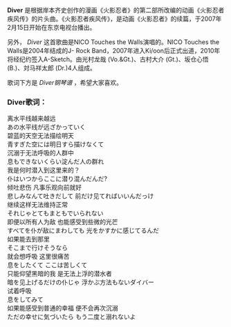 

**Diver**
是根据岸本齐史创作的漫画《火影忍者》的第二部所改编的动画《火影忍者疾风传》的片头曲。《火影忍者疾风传》，是动画《火影忍者》的续篇，于2007年2月15日开始在东京电视台播出。

  
另外， _Diver_ 这首歌曲是NICO Touches the Walls演唱的。NICO Touches the Walls是2004年结成的J-
Rock Band，2007年进入Ki/oon后正式出道，2010年将经纪约签入A-Sketch。由光村龙哉 (Vo.&Gt.)、古村大介
(Gt.)、坂仓心悟 (B.)、対马祥太郎 (Dr.)4人组成。

  
歌词下方是 _Diver钢琴谱_ ，希望大家喜欢。

### Diver歌词：

离水平线越来越远  
あの水平线が远ざかっていく  
碧蓝的天空无法描绘明天  
青すぎた空には明日すら描けなくて  
沉溺于无法呼吸的人群中  
息もできないくらい淀んだ人の群れ  
我是何时潜入到这里来的？  
仆はいつからここに潜り混んだんだ?  
倾吐悲伤 凡事乐观向前就好  
悲しみなんて吐きだして 前だけ见てればいいんだっけ  
继续这样无法维持正常  
それじゃとてもまともでいられない  
即便以所有人为敌 也能感受到些微的光芒  
すべてを仆が敌にまわしても 光をかすかに感じてるんだ  
如果能去到那里  
そこまで行けそうなら  
就会想呼吸 这里很痛苦  
息をしたくて ここは苦しくて  
只能仰望黑暗的我 是无法上浮的潜水者  
暗を见上げるだけの仆じゃ 浮かぶ方法もないダイバー  
试着呼吸  
息をしてみて  
如果能感受到普通的幸福 便不会再次沉溺  
ただの幸せに気づいたら もう二度と溺れないよ

